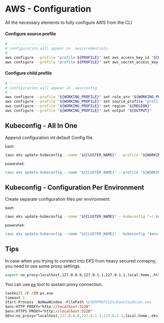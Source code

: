 AWS - Configuration
============
All the necessary elements to fully configure AWS from the CLI

#### Configure source profile
```sh
# ---------------------
# configuration will appear in .aws/credentials
# - 
aws configure --profile "profile ${PROFILE}" set aws_access_key_id "${USER_AWS_KEY_ACCESS}"
aws configure --profile "profile ${PROFILE}" set aws_secret_access_key "${USER_AWS_KEY_SECRET}"
```

#### Configure child profile
```sh
# ---------------------
# configuration will appear in .aws/config
# - 
aws configure --profile "${WORKING_PROFILE}" set role_arn "${WORKING_PROFILE_ARN}"
aws configure --profile "${WORKING_PROFILE}" set source_profile "profile ${PROFILE}"
aws configure --profile "${WORKING_PROFILE}" set region "${REGION}"
aws configure --profile "${WORKING_PROFILE}" set output "${OUTPUT}"
```

## Kubeconfig - All In One

Append configuration int default Config file.

<sub>bash:<sub>
```sh
(aws eks update-kubeconfig --name "${CLUSTER_NAME}" --profile "${WORKING_PROFILE}" --alias "${ALIAS}") && (kubectl config set-context --current --namespace "${NAMESPACE}")  
```
<sub>powershell:<sub>
```ps
(aws eks update-kubeconfig --name "${CLUSTER_NAME}" --profile "${WORKING_PROFILE}" --alias "${ALIAS}") -and (kubectl config set-context --current --namespace "${NAMESPACE}")  
```

## Kubeconfig - Configuration Per Environment

Create separate configuration files per environment.  

<sub>bash:<sub>
```sh
(aws eks update-kubeconfig --name "${CLUSTER_NAME}" --kubeconfig "~/.kube/${ALIAS}" --profile "${WORKING_PROFILE}" --alias "${ALIAS}") && (kubectl --kubeconfig "~/.kube/${ALIAS}" config set-context --current --namespace "${NAMESPACE}")  
```

<sub>powershell:<sub>
```ps
(aws eks update-kubeconfig --name "${CLUSTER_NAME}" --kubeconfig "$env:USERPROFILE/.kube/${ALIAS}" --profile "${WORKING_PROFILE}" --alias "${ALIAS}") -and (kubectl --kubeconfig "$env:USERPROFILE/.kube/${ALIAS}" config set-context --current --namespace "${NAMESPACE}")  
```

## Tips

In case when you trying to connect into EKS from heavy secured comapny, you need to use some proxy settings.

```sh
export no_proxy=localhost,127.0.0.0,127.0.1.1,127.0.1.1,local.home,.https://eks.amazonaws.com,.https://organization.com,organization.com
```
You can use [px](https://github.com/genotrance/px) tool to sustain proxy connection.

```ps
taskkill /F /IM px.exe
timeout 1
Start-Process -NoNewWindow -FilePath %USERPROFILE%/Downloads/px.exe
$env:HTTP_PROXY="http://localhost:3128"
$env:HTTPS_PROXY="http://localhost:3128"
$Env:no_proxy="localhost,127.0.0.0,127.0.1.1,127.0.1.1,local.home,.eks.amazonaws.com,"   
```

